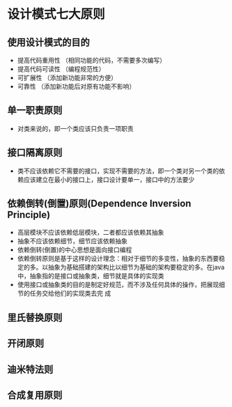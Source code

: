 # 设计模式七大原则
## 使用设计模式的目的
* 提高代码重用性 （相同功能的代码，不需要多次编写）
* 提高代码可读性 （编程规范性）
* 可扩展性 （添加新功能非常的方便）
* 可靠性 （添加新功能后对原有功能不影响）
## 单一职责原则
* 对类来说的，即一个类应该只负责一项职责
## 接口隔离原则
* 类不应该依赖它不需要的接口，实现不需要的方法，即一个类对另一个类的依赖应该建立在最小的接口上，接口设计要单一，接口中的方法要少
## 依赖倒转(倒置)原则(Dependence Inversion Principle)
* 高层模块不应该依赖低层模块，二者都应该依赖其抽象
* 抽象不应该依赖细节，细节应该依赖抽象
* 依赖倒转(倒置)的中心思想是面向接口编程
* 依赖倒转原则是基于这样的设计理念：相对于细节的多变性，抽象的东西要稳定的多。以抽象为基础搭建的架构比以细节为基础的架构要稳定的多。在java 中，抽象指的是接口或抽象类，细节就是具体的实现类
* 使用接口或抽象类的目的是制定好规范，而不涉及任何具体的操作，把展现细节的任务交给他们的实现类去完
成
## 里氏替换原则
## 开闭原则
## 迪米特法则
## 合成复用原则

